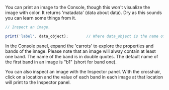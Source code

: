 
You can print an image to the Console, though this won't visualize the image with color. It returns 'matadata' (data about data). Dry as this sounds you can learn some things from it.

```js
// Inspect an image.

print('label', data_object);        // Where data_object is the name of the variable that holds the image.  

```

In the Console panel, expand the 'carrots' to explore the properties and bands of the image. Please note that an image will alway contain at least one band. The name of the band is in double quotes. The default name of the first band in an image is "b1" (short for band one).  

You can also inspect an image with the Inspector panel. With the crosshair, click on a location and the value of each band in each image at that location will print to the Inspector panel.   
